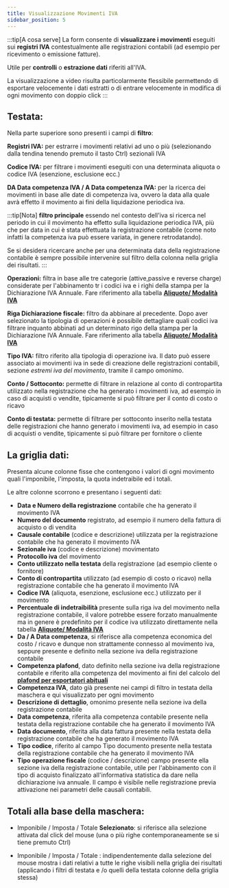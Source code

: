 ```yaml
---
title: Visualizzazione Movimenti IVA
sidebar_position: 5
---
```

:::tip[A cosa serve]
La form consente di **visualizzare i movimenti** eseguiti sui **registri IVA** contestualmente alle registrazioni contabili (ad esempio per ricevimento o emissione fatture).

Utile per **controlli** o **estrazione dati** riferiti all'IVA.

La visualizzazione a video risulta particolarmente flessibile permettendo di esportare velocemente i dati estratti o di entrare velocemente in modifica di ogni movimento con doppio click
:::


## Testata:
Nella parte superiore sono presenti i campi di **filtro**:

**Registri IVA:** per estrarre i movimenti relativi ad uno o più (selezionando dalla tendina tenendo premuto il tasto Ctrl) sezionali IVA

**Codice IVA:** per filtrare i movimenti eseguiti con una determinata aliquota o codice IVA (esenzione, esclusione ecc.)

**DA Data competenza IVA / A Data competenza IVA:** per la ricerca dei movimenti in base alle date di competenza iva, ovvero la data alla quale avrà effetto il movimento ai fini della liquidazione periodica iva. 

:::tip[Nota]
**filtro principale** essendo nel contesto dell'iva si ricerca nel periodo in cui il movimento ha effetto sulla liquidazione periodica IVA, più che per data in cui è stata effettuata la registrazione contabile (come noto infatti la competenza iva può essere variata, in genere retrodatando). 

Se si desidera ricercare anche per una determinata data della registrazione contabile è sempre possibile intervenire sul filtro della colonna nella griglia dei risultati.
:::

**Operazioni:** filtra in base alle tre categorie (attive,passive e reverse charge) considerate per l'abbinamento tr i codici iva e i righi della stampa per la Dichiarazione IVA Annuale. Fare riferimento alla tabella [**Aliquote/ Modalità IVA**](/docs/configurations/tables/finance/vat-rates)

**Riga Dichiarazione fiscale:** filtro da abbinare al precedente. Dopo aver selezionato la tipologia di operazioni è possibile dettagliare quali codici iva filtrare inquanto abbinati ad un determinato rigo della stampa per la Dichiarazione IVA Annuale. Fare riferimento alla tabella [**Aliquote/ Modalità IVA**](/docs/configurations/tables/finance/vat-rates)

**Tipo IVA:** filtro riferito alla tipologia di operazione iva. Il dato può essere associato ai movimenti iva in sede di creazione delle registrazioni contabili, sezione *estremi iva del movimento*, tramite il campo omonimo.

**Conto / Sottoconto:** permette di filtrare in relazione al conto di contropartita utilizzato nella registrazione che ha generato i movimenti iva, ad esempio in caso di acquisti o vendite, tipicamente si può filtrare per il conto di costo o ricavo

**Conto di testata:** permette di filtrare per sottoconto inserito nella testata delle registrazioni che hanno generato i movimenti iva, ad esempio in caso di acquisti o vendite, tipicamente si può filtrare per fornitore o cliente


## La griglia dati:

Presenta alcune colonne fisse che contengono i valori di ogni movimento quali l'imponibile, l'imposta, la quota indetraibile ed i totali.

Le altre colonne scorrono e presentano i seguenti dati:

- **Data e Numero della registrazione** contabile che ha generato il movimento IVA
- **Numero del documento** registrato, ad esempio il numero della fattura di acquisto o di vendita
- **Causale contabile** (codice e descrizione) utilizzata per la registrazione contabile che ha generato il movimento IVA
- **Sezionale iva** (codice e descrizione) movimentato
- **Protocollo iva** del movimento
- **Conto utilizzato nella testata** della registrazione (ad esempio cliente o fornitore)
- **Conto di contropartita** utilizzato (ad esempio di costo o ricavo) nella registrazione contabile che ha generato il movimento IVA
- **Codice IVA** (aliquota, esenzione, esclusione ecc.) utilizzato per il movimento
- **Percentuale di indetraibilità** presente sulla riga iva del movimento nella registrazione contabile, il valore potrebbe essere forzato manualmente ma in genere è predefinito per il codice iva utilizzato direttamente nella tabella [**Aliquote/ Modalità IVA**](/docs/configurations/tables/finance/vat-rates)
- **Da / A Data competenza**, si riferisce alla competenza economica del costo / ricavo e dunque non strattamente connesso al movimento iva, seppure presente e definito nella sezione iva della registrazione contabile
- **Competenza plafond**, dato definito nella sezione iva della registrazione contabile e riferito alla competenza del movimento ai fini del calcolo del [**plafond per esportatori abituali**](/docs/finance-area/declarations/declarations/plafond/general-overview)
- **Competenza IVA**, dato già presente nei campi di filtro in testata della maschera e qui visualizzato per ogni movimento
- **Descrizione di dettaglio**, omonimo presente nella sezione iva della registrazione contabile
- **Data competenza**, riferita alla competenza contabile presente nella testata della registrazione contabile che ha generato il movimento IVA
- **Data documento**, riferita alla data fattura presente nella testata della registrazione contabile che ha generato il movimento IVA
- **Tipo codice**, riferito al campo Tipo documento presente nella testata della registrazione contabile che ha generato il movimento IVA
- **Tipo operazione fiscale** (codice / descrizione) campo presente ella sezione iva della registrazione contabile, utile per l'abbinamento con il tipo di acquisto finalizzato all'informativa statistica da dare nella dichiarazione iva annuale. Il campo è visibile nelle registrazione previa attivazione nei parametri delle causali contabili.

## Totali alla base della maschera:

- Imponibile / Imposta / Totale **Selezionato**: si riferisce alla selezione attivata dal click del mouse (una o più righe contemporaneamente se si tiene premuto Ctrl)

- Imponibile / Imposta / Totale : indipendentemente dalla selezione del mouse mostra i dati relativi a tutte le righe visibili nella griglia dei risultati (applicando i filtri di testata e /o quelli della testata colonne della griglia stessa)